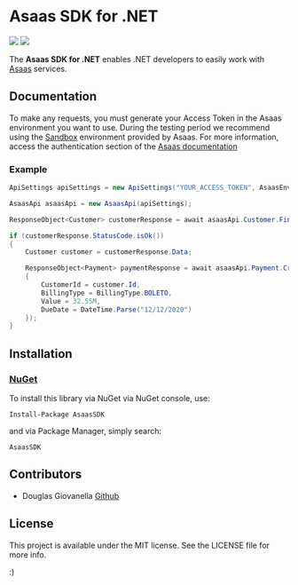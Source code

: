 
# Asaas SDK for .NET

<p align="start">
<img src="https://img.shields.io/badge/Platform-.NET-lightgrey.svg" style="max-height: 300px;">
<img src="https://img.shields.io/badge/.NETCore-3.0-ff69b4.svg" style="max-height: 300px;">
</p>

The **Asaas SDK for .NET** enables .NET developers to easily work with [Asaas](https://asaasv3.docs.apiary.io) services.

## Documentation

To make any requests, you must generate your Access Token in the Asaas environment you want to use.
During the testing period we recommend using the [Sandbox](https://sandbox.asaas.com) environment provided by Asaas.
For more information, access the authentication section of the [Asaas documentation](https://asaasv3.docs.apiary.io/#introduction/autenticacao)

### Example

```csharp
ApiSettings apiSettings = new ApiSettings("YOUR_ACCESS_TOKEN", AsaasEnvironment.SANDBOX);

AsaasApi asaasApi = new AsaasApi(apiSettings);

ResponseObject<Customer> customerResponse = await asaasApi.Customer.Find("cus_13bFHumeyglN");

if (customerResponse.StatusCode.isOk())
{
    Customer customer = customerResponse.Data;

    ResponseObject<Payment> paymentResponse = await asaasApi.Payment.Create(new CreatePaymentRequest()
    {
        CustomerId = customer.Id,
        BillingType = BillingType.BOLETO,
        Value = 32.55M,
        DueDate = DateTime.Parse("12/12/2020")
    });
}

```

## Installation

### [NuGet](https://www.nuget.org/packages/AsaasSDK/)

To install this library via NuGet via NuGet console, use:
```
Install-Package AsaasSDK
```
and via Package Manager, simply search:
```
AsaasSDK
```

## Contributors
 * Douglas Giovanella [Github](https://github.com/DouglasGiovanella)

## License

This project is available under the MIT license. See the LICENSE file for more info.

:)

